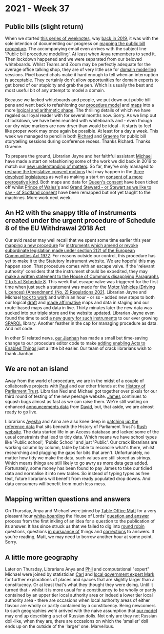 # 2021 - Week 37

## Public bills (slight return)

When we started [this series of weeknotes](https://ukparliament.github.io/ontologies/meta/weeknotes/), way [back in 2019](https://ukparliament.github.io/ontologies/meta/weeknotes/2019/22/), it was with the sole intention of documenting our progress on [mapping the public bill procedure](https://ukparliament.github.io/ontologies/procedure/flowcharts/bills/public-bill.pdf). The accompanying email even arrives with the subject line 'Public bill procedure modelling'. At least when [Anya](https://twitter.com/bitten_) remembers to send it. Then lockdown happened and we were separated from our beloved whiteboards. Whilst Teams and Zoom may be perfectly adequate for the average office talking shop, they are of very little use for [domain modelling](https://en.wikipedia.org/wiki/Domain_model) sessions. Pixel based chats make it hard enough to tell when an interruption is acceptable. They certainly don't allow opportunities for domain experts to get bored of our stupidity and grab the pen. Which is usually the best and most useful bit of any attempt to model a domain.

Because we lacked whiteboards and people, we put down out public bill pens and went back to refashioning our [procedure model](https://ukparliament.github.io/ontologies/procedure/procedure-ontology.html) and [maps](https://ukparliament.github.io/ontologies/procedure/procedure-ontology.html#maps) into a more [logical and arithmetic shape](https://ukparliament.github.io/ontologies/procedure/maps/). The thrilling details of which we have regaled our loyal reader with for several months now. Sorry. As we limp out of lockdown, we have been reunited with whiteboards and - even though our dry wipe markers are now dryer than would be ideal - it starts to feel like proper work may once again be possible. At least for a day a week. This week we managed to pencil in both [Richard](https://twitter.com/Richard24235966) and [Graeme](https://twitter.com/woodstockjag) for public bill storytelling sessions during conference recess. Thanks Richard. Thanks Graeme.

To prepare the ground, Librarian Jayne and her faithful assistant [Michael](https://twitter.com/fantasticlife) have made a start on refashioning some of the work we did back in 2019 to match our [new understanding of matters](https://ukparliament.github.io/ontologies/procedure/flowcharts/meta/design-notes/with-step-types/). So far, they've only managed to [reshape the legislative consent motions](https://trello.com/c/3EHEcay8/191-public-bill-migration-to-new-model-legislative-consent) that may happen in the [three](https://ukparliament.github.io/ontologies/procedure/maps/primary-legislation/components/devolved-legislature-consent/northern-ireland-assembly/northern-ireland-assembly-consent.pdf) [devolved](https://ukparliament.github.io/ontologies/procedure/maps/primary-legislation/components/devolved-legislature-consent/welsh-parliament/welsh-parliament-consent.pdf) [legislatures](https://ukparliament.github.io/ontologies/procedure/maps/primary-legislation/components/devolved-legislature-consent/scottish-parliament/scottish-parliament-consent.pdf) as well as making a start on [consent of a more prerogative kind](https://trello.com/c/w653Y9Uv/192-public-bill-migration-to-new-model-prerogorative-consents). Both maps and data for [Queen's consent](https://ukparliament.github.io/ontologies/procedure/maps/primary-legislation/components/prerogative-consent/queens-consent/queens-consent.pdf) have been ticked off whilst [Prince of Wales's](https://ukparliament.github.io/ontologies/procedure/maps/primary-legislation/components/prerogative-consent/prince-of-wales-consent/prince-of-wales-consent.pdf) and [Grand Steward - or Stewart as we like to say - of Scotland consent](https://ukparliament.github.io/ontologies/procedure/maps/primary-legislation/components/prerogative-consent/grand-steward-of-scotlands-consent/grand-steward-of-scotlands-consent.pdf) have been remapped but not yet taught to the machines. More work next week.

## An H2 with the snappy title of instruments created under the urgent procedure of Schedule 8 of the EU Withdrawal 2018 Act

Our avid reader may well recall that we spent some time earlier this year [mapping a new procedure](https://ukparliament.github.io/ontologies/procedure/maps/secondary-legislation/published-drafts-under-euwa/published-drafts-under-euwa.pdf) for [instruments which amend or revoke subordinate legislation made under section 2(2) of the European Communities Act 1972](https://www.legislation.gov.uk/ukpga/2018/16/schedule/8/enacted#schedule-8-paragraph-14). For reasons outside our control, this procedure has yet to make it to the Statutory Instrument website. We are hopeful this may happen soon. That procedure comes with an escape valve. If the 'relevant authority' considers that the instrument should be expedited, they may [make a written statement to the House of Commons disapplying Paragraphs 2 to 5 of Schedule 8](https://www.legislation.gov.uk/ukpga/2018/16/schedule/8/enacted#schedule-8-paragraph-14-6). This week that escape valve was triggered for the first time when just such a statement was made for the [Motor Vehicles (Driving Licences) (Amendment) (No. 2) Regulations 2021](https://statutoryinstruments.parliament.uk/timeline/bPmqor5J/SI-2021/). Librarian Jayne and Michael [took to work](https://trello.com/c/gfZdFA4l/197-instrument-created-under-the-urgent-procedure-of-schedule-8-of-the-eu-withdrawal-2018-act) and within an hour - or so - added new steps to both our logical [draft](https://ukparliament.github.io/ontologies/procedure/maps/secondary-legislation/statutory-instruments/affirmative-procedures/draft/draft-affirmative.pdf) and [made affirmative](https://ukparliament.github.io/ontologies/procedure/maps/secondary-legislation/statutory-instruments/affirmative-procedures/made/made-affirmative.pdf) maps and data in staging and our route-based maps and data in live. Thirty minutes later the new data was sucked into our triple store and the website updated. Librarian Jayne even found the time to add [a new query for such instruments](https://ukparliament.github.io/ontologies/procedure/meta/queries/instrument-types/statutory-instruments/#affirmative-instruments-laid-under-paragraph-146-of-schedule-8-of-the-european-union-withdrawal-act-2018) to our ever growing [SPARQL](https://en.wikipedia.org/wiki/SPARQL) library. Another feather in the cap for managing procedure as data. And not code.

In other SI related news, [our Jianhan](https://twitter.com/jianhanzhu) has made a small but time-saving change to our procedure editor code to make [adding enabling Acts to Enabled Things](https://trello.com/c/KhLwf41i/196-adding-acts-to-enabledthings-from-solr) just a little bit easier. Our team of crack librarians wish to thank Jianhan.

## We are not an island

Away from the world of procedure, we are in the midst of a couple of collaborative projects with [Paul](https://twitter.com/pseaward1) and our other friends at the [History of Parliament Trust](https://www.historyofparliamentonline.org/). Librarian Ned and Michael got together over pixels for our third round of testing of the new peerage website. [James](https://twitter.com/jamesjefferies) continues to squash bugs almost as fast as we can raise them. We're still waiting on enhanced [announcements data](https://api.parliament.uk/peerages/announcement-types) from [David](https://twitter.com/clerkly), but, that aside, we are almost ready to go live.

Librarians [Ayesha](https://twitter.com/askalibrarylady) and Anna are also knee deep in [patching up the reference data](https://trello.com/b/4JA1hW6I/rush-data-2020) that sits beneath the History of Parliament Trust's [Rush website](https://membersafter1832.historyofparliamentonline.org/). The data started life in an Access database and lacked some of the usual constraints that lead to tidy data. Which means we have school types like 'Public school', 'Public School' and just 'Public'. Our crack librarians are working column by column, table by table to reconcile what's there, whilst researching and plugging the gaps for bits that aren't. Unfortunately, no matter how tidy we make the data, such values are still stored as strings. Which means things are still likely to go awry as more data gets added. Fortunately, some money has been found to pay James to take our tidied data and normalise it into new tables. So instead of typing types as free text, future librarians will benefit from ready populated drop downs. And data consumers will benefit from much less mess.

## Mapping written questions and answers

On Thursday, Anya and Michael were joined by [Table Office Matt](https://twitter.com/MattKorris) for a very pleasant hour [white-boarding](https://twitter.com/fantasticlife/status/1438475219283349504) the House of Lords' [question and answer](https://ukparliament.github.io/ontologies/question-and-answer/question-and-answer-ontology.html) process from the first inkling of an idea for a question to the publication of its answer. It has since struck us that we failed to dig into [round robin](https://ukparliament.github.io/ontologies/question-and-answer/question-and-answer-ontology.html#d4e661) questions, questions [in pursuance of](https://ukparliament.github.io/ontologies/question-and-answer/question-and-answer-ontology.html#d4e209) things and [corrections](https://ukparliament.github.io/ontologies/question-and-answer/question-and-answer-ontology.html#d4e532) to answers. If you're reading, Matt, we may need to borrow another hour at some point. Sorry.

## A little more geography

Later on Thursday, Librarians Anya and [Phil](https://twitter.com/philbgorman) and computational "expert" Michael were joined by statistician [Carl](https://twitter.com/carlbaker) and [local government expert Mark](https://twitter.com/MarkSandford3) for further explorations of places and spaces that are slightly larger than a constituency. Or at least that's what they thought they were doing. Until it turned that - whilst it is more usual for a constituency to be wholly or partly contained by an upper tier local authority area or indeed a lower tier local authority area - there are occasions when local authority areas of either flavour are wholly or partly contained by a constituency. Being newcomers to such geographies we'd arrived with the naive assumption that [our model](https://github.com/ukparliament/ontologies/blob/master/meta/relational/geographies/geographies.pdf) may end up describing a set of Russian dolls. Not only are they not Russian doll-like, when they are, there are occasions on which the 'smaller' doll ends up on the outside of the 'larger' one. Marvellous.